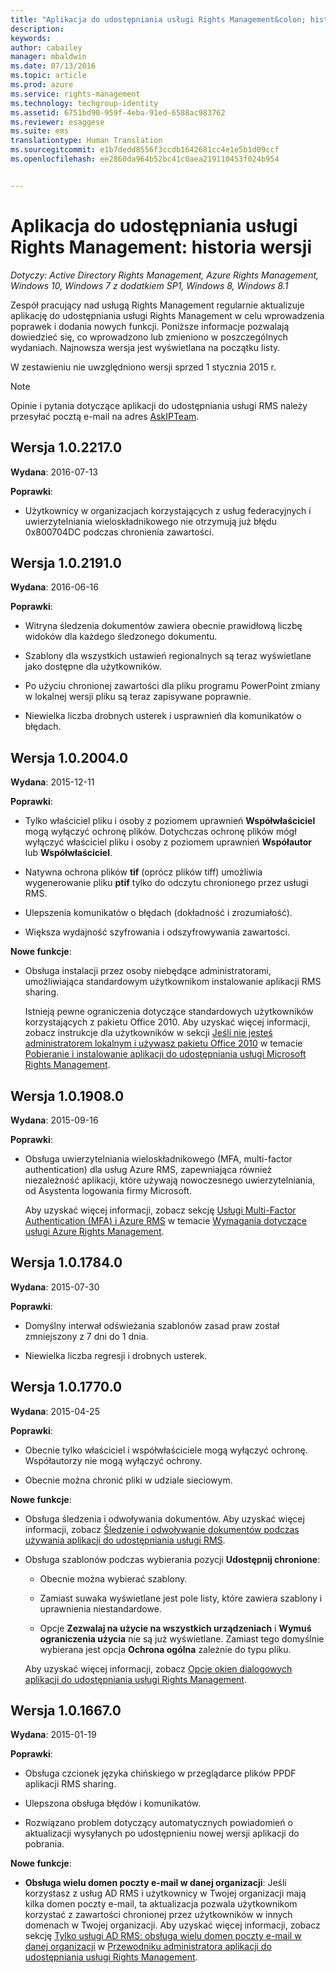 ```yaml
---
title: "Aplikacja do udostępniania usługi Rights Management&colon; historia wersji | Azure RMS"
description: 
keywords: 
author: cabailey
manager: mbaldwin
ms.date: 07/13/2016
ms.topic: article
ms.prod: azure
ms.service: rights-management
ms.technology: techgroup-identity
ms.assetid: 6751bd90-959f-4eba-91ed-6588ac983762
ms.reviewer: esaggese
ms.suite: ems
translationtype: Human Translation
ms.sourcegitcommit: e1b7dedd8556f3ccdb1642681cc4e1e5b1d09ccf
ms.openlocfilehash: ee2860da964b52bc41c0aea219110453f024b954


---
```


# Aplikacja do udostępniania usługi Rights Management: historia wersji

*Dotyczy: Active Directory Rights Management, Azure Rights Management, Windows 10, Windows 7 z dodatkiem SP1, Windows 8, Windows 8.1*

Zespół pracujący nad usługą Rights Management regularnie aktualizuje aplikację do udostępniania usługi Rights Management w celu wprowadzenia poprawek i dodania nowych funkcji. Poniższe informacje pozwalają dowiedzieć się, co wprowadzono lub zmieniono w poszczególnych wydaniach. Najnowsza wersja jest wyświetlana na początku listy.

W zestawieniu nie uwzględniono wersji sprzed 1 stycznia 2015 r.

> [!NOTE]
> Opinie i pytania dotyczące aplikacji do udostępniania usługi RMS należy przesyłać pocztą e-mail na adres [AskIPTeam](mailto:AskIPTeam@microsoft.com?subject=RMS%20sharing%20app:%20Feedback%20or%20question).

## Wersja 1.0.2217.0

**Wydana**: 2016-07-13

**Poprawki**:

- Użytkownicy w organizacjach korzystających z usług federacyjnych i uwierzytelniania wieloskładnikowego nie otrzymują już błędu 0x800704DC podczas chronienia zawartości.



## Wersja 1.0.2191.0
**Wydana**: 2016-06-16

**Poprawki**:

- Witryna śledzenia dokumentów zawiera obecnie prawidłową liczbę widoków dla każdego śledzonego dokumentu.

- Szablony dla wszystkich ustawień regionalnych są teraz wyświetlane jako dostępne dla użytkowników.

- Po użyciu chronionej zawartości dla pliku programu PowerPoint zmiany w lokalnej wersji pliku są teraz zapisywane poprawnie.

- Niewielka liczba drobnych usterek i usprawnień dla komunikatów o błędach.


## Wersja 1.0.2004.0
**Wydana**: 2015-12-11

**Poprawki**:

-   Tylko właściciel pliku i osoby z poziomem uprawnień **Współwłaściciel** mogą wyłączyć ochronę plików. Dotychczas ochronę plików mógł wyłączyć właściciel pliku i osoby z poziomem uprawnień **Współautor** lub **Współwłaściciel**.

-   Natywna ochrona plików **tif** (oprócz plików tiff) umożliwia wygenerowanie pliku **ptif** tylko do odczytu chronionego przez usługi RMS.

-   Ulepszenia komunikatów o błędach (dokładność i zrozumiałość).

-   Większa wydajność szyfrowania i odszyfrowywania zawartości.

**Nowe funkcje**:

-   Obsługa instalacji przez osoby niebędące administratorami, umożliwiająca standardowym użytkownikom instalowanie aplikacji RMS sharing.

    Istnieją pewne ograniczenia dotyczące standardowych użytkowników korzystających z pakietu Office 2010. Aby uzyskać więcej informacji, zobacz instrukcje dla użytkowników w sekcji [Jeśli nie jesteś administratorem lokalnym i używasz pakietu Office 2010](install-sharing-app.md#if-you-are-not-a-local-administrator-and-use-office-2010) w temacie [Pobieranie i instalowanie aplikacji do udostępniania usługi Microsoft Rights Management](install-sharing-app.md).

## Wersja 1.0.1908.0
**Wydana**: 2015-09-16

**Poprawki**:

-   Obsługa uwierzytelniania wieloskładnikowego (MFA, multi-factor authentication) dla usług Azure RMS, zapewniająca również niezależność aplikacji, które używają nowoczesnego uwierzytelniania, od Asystenta logowania firmy Microsoft.

    Aby uzyskać więcej informacji, zobacz sekcję [Usługi Multi-Factor Authentication (MFA) i Azure RMS](../get-started/requirements-azure-ad.md#multi-factor-authentication-mfa-and-azure-rms) w temacie [Wymagania dotyczące usługi Azure Rights Management](../get-started/requirements-azure-rms.md).

## Wersja 1.0.1784.0
**Wydana**: 2015-07-30

**Poprawki**:

-   Domyślny interwał odświeżania szablonów zasad praw został zmniejszony z 7 dni do 1 dnia.

-   Niewielka liczba regresji i drobnych usterek.

## Wersja 1.0.1770.0
**Wydana**: 2015-04-25

**Poprawki**:

-   Obecnie tylko właściciel i współwłaściciele mogą wyłączyć ochronę. Współautorzy nie mogą wyłączyć ochrony.

-   Obecnie można chronić pliki w udziale sieciowym.

**Nowe funkcje**:

-   Obsługa śledzenia i odwoływania dokumentów. Aby uzyskać więcej informacji, zobacz [Śledzenie i odwoływanie dokumentów podczas używania aplikacji do udostępniania usługi RMS](sharing-app-track-revoke.md).

-   Obsługa szablonów podczas wybierania pozycji **Udostępnij chronione**:

    -   Obecnie można wybierać szablony.

    -   Zamiast suwaka wyświetlane jest pole listy, które zawiera szablony i uprawnienia niestandardowe.

    -   Opcje **Zezwalaj na użycie na wszystkich urządzeniach** i **Wymuś ograniczenia użycia** nie są już wyświetlane. Zamiast tego domyślnie wybierana jest opcja **Ochrona ogólna** zależnie do typu pliku.

    Aby uzyskać więcej informacji, zobacz [Opcje okien dialogowych aplikacji do udostępniania usługi Rights Management](sharing-app-dialog-box.md).

## Wersja 1.0.1667.0
**Wydana**: 2015-01-19

**Poprawki**:

-   Obsługa czcionek języka chińskiego w przeglądarce plików PPDF aplikacji RMS sharing.

-   Ulepszona obsługa błędów i komunikatów.

-   Rozwiązano problem dotyczący automatycznych powiadomień o aktualizacji wysyłanych po udostępnieniu nowej wersji aplikacji do pobrania.

**Nowe funkcje**:

-   **Obsługa wielu domen poczty e-mail w danej organizacji**: Jeśli korzystasz z usług AD RMS i użytkownicy w Twojej organizacji mają kilka domen poczty e-mail, ta aktualizacja pozwala użytkownikom korzystać z zawartości chronionej przez użytkowników w innych domenach w Twojej organizacji. Aby uzyskać więcej informacji, zobacz sekcję [Tylko usługi AD RMS: obsługa wielu domen poczty e-mail w danej organizacji](sharing-app-admin-guide.md#ad-rms-only-support-for-multiple-email-domains-within-your-organization) w [Przewodniku administratora aplikacji do udostępniania usługi Rights Management](sharing-app-admin-guide.md).




<!--HONumber=Jul16_HO3-->


